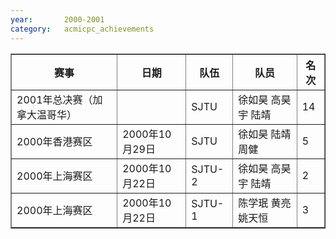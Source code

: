 ```yaml
---
year:		2000-2001
category:	acmicpc_achievements
---
```


<table border>
<tr>
<th>赛事</th>
<th>日期</th>
<th>队伍</th>
<th>队员</th>
<th>名次</th>

</tr>
<tr>
<td>2001年总决赛（加拿大温哥华）</td>
<td></td>
<td>SJTU</td>
<td>徐如昊 高昊宇 陆靖</td>
<td>14</td>

</tr>
<tr>
<td>2000年香港赛区</td>
<td>2000年10月29日</td>
<td>SJTU</td>
<td>徐如昊 陆靖 周健</td>
<td>5</td>

</tr>
<tr>
<td>2000年上海赛区</td>
<td>2000年10月22日</td>
<td>SJTU-2</td>
<td>徐如昊 高昊宇 陆靖</td>
<td>2</td>

</tr>
<tr>
<td>2000年上海赛区</td>
<td>2000年10月22日</td>
<td>SJTU-1</td>
<td>陈学珉 黄亮 姚天恒</td>
<td>3</td>
</tr>
</table>